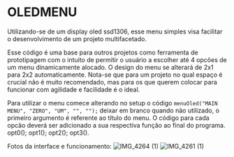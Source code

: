 # OLEDMENU
Utilizando-se de um display oled ssd1306, esse menu simples visa facilitar o desenvolvimento de um projeto multifacetado.

Esse código é uma base para outros projetos como ferramenta de prototipagem com o intuito de permitir o usuário a escolher até 4 opcões de um menu dinamicamente alocado. O design do menu se alterará de 2x1 para 2x2 automaticamente. Nota-se que para um projeto no qual espaço é crucial não é muito recomendado, mas para os que querem colocar para funcionar com agilidade e facilidade é o ideal.

Para utilizar o menu comece alterando no setup o código `menuOled("MAIN MENU", "ZERO", "UM", "", "");` deixar em branco quando não utilizado, o primeiro argumento é referente ao título do menu.
O código para cada opcão deverá ser adicionado a sua respectiva função ao final do programa. opt0(); opt1(); opt2(); opt3().

Fotos da interface e funcionamento:
![IMG_4264 (1)](https://github.com/danieloliveira10/OLEDMENU/assets/103888008/a5b8d179-fc09-454a-a455-d1979698db5d)
![IMG_4261 (1)](https://github.com/danieloliveira10/OLEDMENU/assets/103888008/fab64bec-348a-4e3f-8075-4ee85e5920da)

